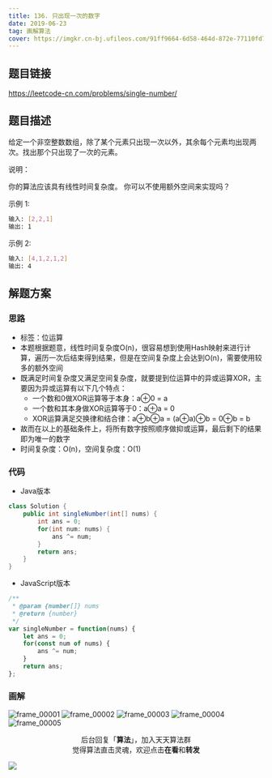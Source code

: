 ```yaml
---
title: 136. 只出现一次的数字
date: 2019-06-23
tag: 画解算法
cover: https://imgkr.cn-bj.ufileos.com/91ff9664-6d58-464d-872e-77110fd71e4e.png
---
```


## 题目链接

https://leetcode-cn.com/problems/single-number/

## 题目描述

给定一个非空整数数组，除了某个元素只出现一次以外，其余每个元素均出现两次。找出那个只出现了一次的元素。

说明：

你的算法应该具有线性时间复杂度。 你可以不使用额外空间来实现吗？

示例 1:

```bash
输入: [2,2,1]
输出: 1
```

示例 2:

```bash
输入: [4,1,2,1,2]
输出: 4
```

## 解题方案

### 思路

- 标签：位运算
- 本题根据题意，线性时间复杂度O(n)，很容易想到使用Hash映射来进行计算，遍历一次后结束得到结果，但是在空间复杂度上会达到O(n)，需要使用较多的额外空间
- 既满足时间复杂度又满足空间复杂度，就要提到位运算中的异或运算XOR，主要因为异或运算有以下几个特点：
  - 一个数和0做XOR运算等于本身：a⊕0 = a
  - 一个数和其本身做XOR运算等于0：a⊕a = 0
  - XOR运算满足交换律和结合律：a⊕b⊕a = (a⊕a)⊕b = 0⊕b = b
- 故而在以上的基础条件上，将所有数字按照顺序做抑或运算，最后剩下的结果即为唯一的数字
- 时间复杂度：O(n)，空间复杂度：O(1)

### 代码

- Java版本

```java
class Solution {
    public int singleNumber(int[] nums) {
        int ans = 0;
        for(int num: nums) {
            ans ^= num;
        }
        return ans;
    }
}
```

- JavaScript版本

```javascript
/**
 * @param {number[]} nums
 * @return {number}
 */
var singleNumber = function(nums) {
    let ans = 0;
    for(const num of nums) {
        ans ^= num;
    }
    return ans;
};
```

### 画解

![frame_00001](https://imgkr.cn-bj.ufileos.com/af1e6b61-d8f2-4e48-8095-000d167f9610.png)
![frame_00002](https://imgkr.cn-bj.ufileos.com/d0ee0447-9b87-40f9-bc71-99d73192e5d1.png)
![frame_00003](https://imgkr.cn-bj.ufileos.com/ffa28556-69e6-449e-af3a-65ef00cf458b.png)
![frame_00004](https://imgkr.cn-bj.ufileos.com/c7cfd200-50cf-4829-8149-0dce844938f8.png)
![frame_00005](https://imgkr.cn-bj.ufileos.com/91ff9664-6d58-464d-872e-77110fd71e4e.png)


<span style="display:block;text-align:center;">后台回复「<strong>算法</strong>」，加入天天算法群</span>
<span style="display:block;text-align:center;">觉得算法直击灵魂，欢迎点击<strong>在看</strong>和<strong>转发</strong></span>

![](https://imgkr.cn-bj.ufileos.com/f3e6917b-991c-4ef5-a29a-bb5d9af1273a.gif)